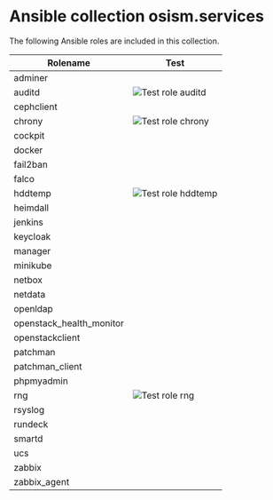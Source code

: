 # Ansible collection osism.services

The following Ansible roles are included in this collection.

| Rolename                 | Test                                                                                                                 |
|------------------------- |----------------------------------------------------------------------------------------------------------------------|
| adminer                  |                                                                                                                      |
| auditd                   | ![Test role auditd](https://github.com/osism/ansible-collection-services/workflows/Test%20role%20auditd/badge.svg)   |
| cephclient               |                                                                                                                      |
| chrony                   | ![Test role chrony](https://github.com/osism/ansible-collection-services/workflows/Test%20role%20chrony/badge.svg)   |
| cockpit                  |                                                                                                                      |
| docker                   |                                                                                                                      |
| fail2ban                 |                                                                                                                      |
| falco                    |                                                                                                                      |
| hddtemp                  | ![Test role hddtemp](https://github.com/osism/ansible-collection-services/workflows/Test%20role%20hddtemp/badge.svg) |
| heimdall                 |                                                                                                                      |
| jenkins                  |                                                                                                                      |
| keycloak                 |                                                                                                                      |
| manager                  |                                                                                                                      |
| minikube                 |                                                                                                                      |
| netbox                   |                                                                                                                      |
| netdata                  |                                                                                                                      |
| openldap                 |                                                                                                                      |
| openstack_health_monitor |                                                                                                                      |
| openstackclient          |                                                                                                                      |
| patchman                 |                                                                                                                      |
| patchman_client          |                                                                                                                      |
| phpmyadmin               |                                                                                                                      |
| rng                      | ![Test role rng](https://github.com/osism/ansible-collection-services/workflows/Test%20role%20rng/badge.svg)         |
| rsyslog                  |                                                                                                                      |
| rundeck                  |                                                                                                                      |
| smartd                   |                                                                                                                      |
| ucs                      |                                                                                                                      |
| zabbix                   |                                                                                                                      |
| zabbix_agent             |                                                                                                                      |
